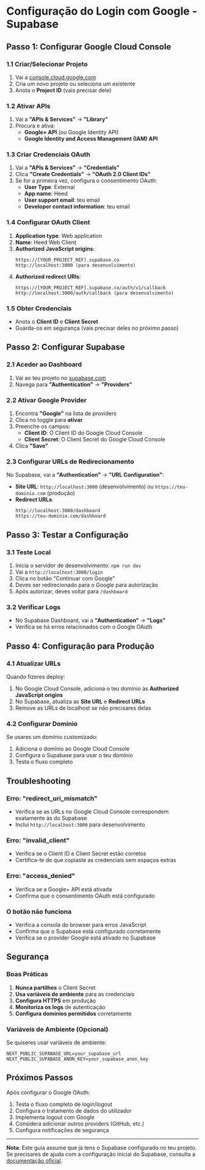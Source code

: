 # Configuração do Login com Google - Supabase

## Passo 1: Configurar Google Cloud Console

### 1.1 Criar/Selecionar Projeto
1. Vai a [console.cloud.google.com](https://console.cloud.google.com)
2. Cria um novo projeto ou seleciona um existente
3. Anota o **Project ID** (vais precisar dele)

### 1.2 Ativar APIs
1. Vai a **"APIs & Services"** → **"Library"**
2. Procura e ativa:
   - **Google+ API** (ou Google Identity API)
   - **Google Identity and Access Management (IAM) API**

### 1.3 Criar Credenciais OAuth
1. Vai a **"APIs & Services"** → **"Credentials"**
2. Clica **"Create Credentials"** → **"OAuth 2.0 Client IDs"**
3. Se for a primeira vez, configura o consentimento OAuth:
   - **User Type**: External
   - **App name**: Heed
   - **User support email**: teu email
   - **Developer contact information**: teu email

### 1.4 Configurar OAuth Client
1. **Application type**: Web application
2. **Name**: Heed Web Client
3. **Authorized JavaScript origins**:
   ```
   https://[YOUR_PROJECT_REF].supabase.co
   http://localhost:3000 (para desenvolvimento)
   ```
4. **Authorized redirect URIs**:
   ```
   https://[YOUR_PROJECT_REF].supabase.co/auth/v1/callback
   http://localhost:3000/auth/callback (para desenvolvimento)
   ```

### 1.5 Obter Credenciais
- Anota o **Client ID** e **Client Secret**
- Guarda-os em segurança (vais precisar deles no próximo passo)

## Passo 2: Configurar Supabase

### 2.1 Aceder ao Dashboard
1. Vai ao teu projeto no [supabase.com](https://supabase.com)
2. Navega para **"Authentication"** → **"Providers"**

### 2.2 Ativar Google Provider
1. Encontra **"Google"** na lista de providers
2. Clica no toggle para **ativar**
3. Preenche os campos:
   - **Client ID**: O Client ID do Google Cloud Console
   - **Client Secret**: O Client Secret do Google Cloud Console
4. Clica **"Save"**

### 2.3 Configurar URLs de Redirecionamento
No Supabase, vai a **"Authentication"** → **"URL Configuration"**:
- **Site URL**: `http://localhost:3000` (desenvolvimento) ou `https://teu-dominio.com` (produção)
- **Redirect URLs**: 
  ```
  http://localhost:3000/dashboard
  https://teu-dominio.com/dashboard
  ```

## Passo 3: Testar a Configuração

### 3.1 Teste Local
1. Inicia o servidor de desenvolvimento: `npm run dev`
2. Vai a `http://localhost:3000/login`
3. Clica no botão "Continuar com Google"
4. Deves ser redirecionado para o Google para autorização
5. Após autorizar, deves voltar para `/dashboard`

### 3.2 Verificar Logs
- No Supabase Dashboard, vai a **"Authentication"** → **"Logs"**
- Verifica se há erros relacionados com o Google OAuth

## Passo 4: Configuração para Produção

### 4.1 Atualizar URLs
Quando fizeres deploy:
1. No Google Cloud Console, adiciona o teu domínio às **Authorized JavaScript origins**
2. No Supabase, atualiza as **Site URL** e **Redirect URLs**
3. Remove as URLs de localhost se não precisares delas

### 4.2 Configurar Domínio
Se usares um domínio customizado:
1. Adiciona o domínio ao Google Cloud Console
2. Configura o Supabase para usar o teu domínio
3. Testa o fluxo completo

## Troubleshooting

### Erro: "redirect_uri_mismatch"
- Verifica se as URLs no Google Cloud Console correspondem exatamente às do Supabase
- Inclui `http://localhost:3000` para desenvolvimento

### Erro: "invalid_client"
- Verifica se o Client ID e Client Secret estão corretos
- Certifica-te de que copiaste as credenciais sem espaços extras

### Erro: "access_denied"
- Verifica se a Google+ API está ativada
- Confirma que o consentimento OAuth está configurado

### O botão não funciona
- Verifica a consola do browser para erros JavaScript
- Confirma que o Supabase está configurado corretamente
- Verifica se o provider Google está ativado no Supabase

## Segurança

### Boas Práticas
1. **Nunca partilhes** o Client Secret
2. **Usa variáveis de ambiente** para as credenciais
3. **Configura HTTPS** em produção
4. **Monitoriza os logs** de autenticação
5. **Configura domínios permitidos** corretamente

### Variáveis de Ambiente (Opcional)
Se quiseres usar variáveis de ambiente:
```env
NEXT_PUBLIC_SUPABASE_URL=your_supabase_url
NEXT_PUBLIC_SUPABASE_ANON_KEY=your_supabase_anon_key
```

## Próximos Passos

Após configurar o Google OAuth:
1. Testa o fluxo completo de login/logout
2. Configura o tratamento de dados do utilizador
3. Implementa logout com Google
4. Considera adicionar outros providers (GitHub, etc.)
5. Configura notificações de segurança

---

**Nota**: Este guia assume que já tens o Supabase configurado no teu projeto. Se precisares de ajuda com a configuração inicial do Supabase, consulta a [documentação oficial](https://supabase.com/docs). 